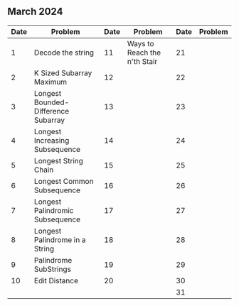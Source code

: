 ## March 2024

| Date | Problem                             | Date | Problem                      | Date | Problem |
| ---- | ----------------------------------- | ---- | ---------------------------- | ---- | ------- |
| 1    | Decode the string                   | 11   | Ways to Reach the n'th Stair | 21   |         |
| 2    | K Sized Subarray Maximum            | 12   |                              | 22   |         |
| 3    | Longest Bounded-Difference Subarray | 13   |                              | 23   |         |
| 4    | Longest Increasing Subsequence      | 14   |                              | 24   |         |
| 5    | Longest String Chain                | 15   |                              | 25   |         |
| 6    | Longest Common Subsequence          | 16   |                              | 26   |         |
| 7    | Longest Palindromic Subsequence     | 17   |                              | 27   |         |
| 8    | Longest Palindrome in a String      | 18   |                              | 28   |         |
| 9    | Palindrome SubStrings               | 19   |                              | 29   |         |
| 10   | Edit Distance                       | 20   |                              | 30   |         |
|      |                                     |      |                              | 31   |         |
